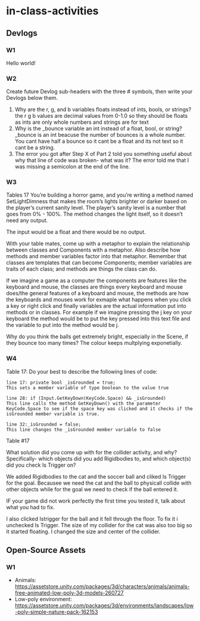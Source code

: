 # in-class-activities
## Devlogs
### W1
Hello world!
### W2
Create future Devlog sub-headers with the three # symbols, then write your Devlogs below them.
1. Why are the r, g, and b variables floats instead of ints, bools, or strings?
the r g b values are decimal values from 0-1.0 so they should be floats as ints are only whole numbers and strings are for text
2. Why is the _bounce variable an int instead of a float, bool, or string?
_bounce is an int beacuse the number of bounces is a whole number. You cant have half a bounce so it cant be a float and its not text so it cant be a string. 
3. The error you got after Step X of Part 2 told you something useful about why that line of code was broken- what was it?
The error told me that I was missing a semicolon at the end of the line.
### W3
Tables 17
You’re building a horror game, and you’re writing a method named SetLightDimness that makes the room’s lights brighter or darker based on the player’s current sanity level. The player’s sanity level is a number that goes from 0% - 100%. The method changes the light itself, so it doesn’t need any output.

The input would be a float and there would be no output.

With your table mates, come up with a metaphor to explain the relationship between classes and Components with a metaphor. Also describe how methods and member variables factor into that metaphor.  Remember that classes are templates that can become Components; member variables are traits of each class; and methods are things the class can do.

If we imagine a game as a computer the components are features like the keyboard and mouse, the classes are things every keyboard and mouse does/the general features of a keyboard and mouse, the methods are how the keyboards and mouses work for exmaple what happens when you click a key or right click and finally variables are the actual information put into methods or in classes. For example if we imagine pressing the j key on your keyboard the method would be to put the key pressed into this text file and the variable to put into the method would be j.

Why do you think the balls get extremely bright, especially in the Scene, if they bounce too many times?
The colour keeps multplying exponetially.
### W4
Table 17:
Do your best to describe the following lines of code:

    line 17: private bool _isGrounded = true;
    This sets a member variable of type boolean to the value true 

    line 28: if (Input.GetKeyDown(KeyCode.Space) && _isGrounded)
    This line calls the method GetKeyDown() with the parameter KeyCode.Space to see if the space key was clicked and it checks if the isGrounded member variable is true.

    line 32:_isGrounded = false;
    This line changes the _isGrounded member variable to false
Table #17

What solution did you come up with for the collider activity, and why? Specifically- which objects did you add Rigidbodies to, and which object(s) did you check Is Trigger on?

We added Rigidbodies to the cat and the soccer ball and cliked Is Trigger for the goal. Becausee we need the cat and the ball to physicall collide with other objects while for the goal we need to check if the ball entered it. 

IF your game did not work perfectly the first time you tested it, talk about what you had to fix.

I also clicked Istrigger for the ball and it fell through the floor. To fix it i unchecked Is Trigger. The size of my collider for the cat was also too big so it started floating. I changed the size and center of the collider.



## Open-Source Assets
### W1
- Animals: https://assetstore.unity.com/packages/3d/characters/animals/animals-free-animated-low-poly-3d-models-260727 
- Low-poly environment: https://assetstore.unity.com/packages/3d/environments/landscapes/low-poly-simple-nature-pack-162153 